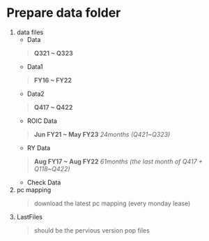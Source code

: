 # Prepare data folder
1. data files
    * Data
    > **Q321 ~ Q323**
    * Data1
    > **FY16 ~ FY22**
    * Data2
    > **Q417 ~ Q422**
    * ROIC Data
    > **Jun FY21 ~ May FY23** *24months (Q421~Q323)*
    * RY Data
    > **Aug FY17 ~ Aug FY22** *61months (the last month of Q417 + Q118~Q422)*
    * Check Data
2. pc mapping
    > download the latest pc mapping (every monday lease)
3. LastFiles
    > should be the pervious version pop files